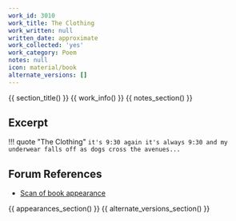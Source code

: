 ```yaml
---
work_id: 3010
work_title: The Clothing
work_written: null
written_date: approximate
work_collected: 'yes'
work_category: Poem
notes: null
icon: material/book
alternate_versions: []
---
```


{{ section_title() }}
{{ work_info() }}
{{ notes_section() }}
## Excerpt
!!! quote "The Clothing"
    ```
    it's 9:30 again
    it's always 9:30
    and my underwear falls off
    as dogs cross the avenues...
    ```

## Forum References
- [Scan of book appearance](https://bukowskiforum.com/threads/the-clothing.178/)

{{ appearances_section() }}
{{ alternate_versions_section() }}